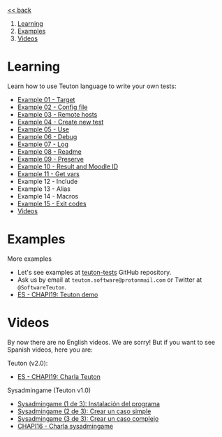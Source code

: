 
[<< back](../../README.md)

1. [Learning](#learning)
2. [Examples](#examples)
3. [Videos](#videos)

# Learning

Learn how to use Teuton language to write your own tests:
- [Example 01 - Target](example-01-target.md)
- [Example 02 - Config file](example-02-config.md)
- [Example 03 - Remote hosts](example-03-remote_hosts.md)
- [Example 04 - Create new test](example-04-new_test.md)
- [Example 05 - Use](example-05-use.md)
- [Example 06 - Debug](example-06-debug.md)
- [Example 07 - Log](example-07-log.md)
- [Example 08 - Readme](example-08-readme.md)
- [Example 09 - Preserve](example-09-preserve.md)
- [Example 10 - Result and Moodle ID](example-10-result_and_moodle_id.md)
- [Example 11 - Get vars](example-11-get_vars.md)
- Example 12 - Include
- Example 13 - Alias
- Example 14 - Macros
- [Example 15 - Exit codes](example-15-exit_codes.md)
- [Videos](videos.md)

# Examples

More examples
* Let's see examples at [teuton-tests](https://github.com/dvarrui/teuton-tests) GitHub repository.
* Ask us by email at `teuton.software@protonmail.com` or Twitter at `@SoftwareTeuton`.
* [ES - CHAPI19: Teuton demo](https://github.com/dvarrui/proyectos-de-ejemplo/tree/master/charlas/teuton)

# Videos

By now there are no English videos. We are sorry!
But if you want to see Spanish videos, here you are:

Teuton (v2.0):
* [ES - CHAPI19: Charla Teuton](https://youtu.be/KFWQDfNAFxI?t=12221)

Sysadmingame (Teuton v1.0)
* [Sysadmingame (1 de 3): Instalación del programa](https://youtu.be/dnyMq9_KDco)
* [Sysadmingame (2 de 3): Crear un caso simple](https://youtu.be/0e2g5Izvc6c)
* [Sysadmingame (3 de 3): Crear un caso complejo](https://youtu.be/ebEK6OXH8kQ)
* [CHAPI16 - Charla sysadmingame](https://youtu.be/cNJaB5xzHHQ)
